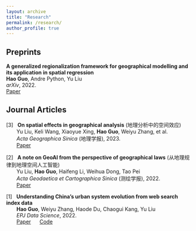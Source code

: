 ```yaml
---
layout: archive
title: "Research"
permalink: /research/
author_profile: true
---
```


## Preprints
<b>A generalized regionalization framework for geographical modelling and its application in spatial regression</b><br>
<b>Hao Guo</b>, Andre Python, Yu Liu<br>
<i>arXiv</i>, 2022.<br>
[Paper](https://arxiv.org/abs/2206.09429)  

## Journal Articles
\[3] &nbsp; <b>On spatial effects in geographical analysis</b> (地理分析中的空间效应) <br>
&emsp;&emsp;Yu Liu, Keli Wang, Xiaoyue Xing, <b>Hao Guo</b>, Weiyu Zhang, et al. <br>
&emsp;&emsp;<i>Acta Geographica Sinica </i>(地理学报), 2023.<br>
&emsp;&emsp;[Paper](http://www.geog.com.cn/CN/10.11821/dlxb202303001)

\[2] &nbsp; <b>A note on GeoAI from the perspective of geographical laws</b> (从地理规律到地理空间人工智能) <br>
&emsp;&emsp;Yu Liu, <b>Hao Guo</b>, Haifeng Li, Weihua Dong, Tao Pei<br>
&emsp;&emsp;<i>Acta Geodaetica et Cartographica Sinica </i>(测绘学报), 2022.<br>
&emsp;&emsp;[Paper](http://xb.sinomaps.com/CN/10.11947/j.AGCS.2022.20220125)

\[1] &nbsp; <b>Understanding China’s urban system evolution from web search index data</b><br>
&emsp;&emsp;<b>Hao Guo</b>, Weiyu Zhang, Haode Du, Chaogui Kang, Yu Liu<br>
&emsp;&emsp;<i>EPJ Data Science</i>, 2022.<br>
&emsp;&emsp;[Paper](https://epjdatascience.springeropen.com/articles/10.1140/epjds/s13688-022-00332-y) &nbsp;&nbsp;&nbsp;&nbsp; [Code](https://github.com/Nithouson/BaiduCityAttr)

